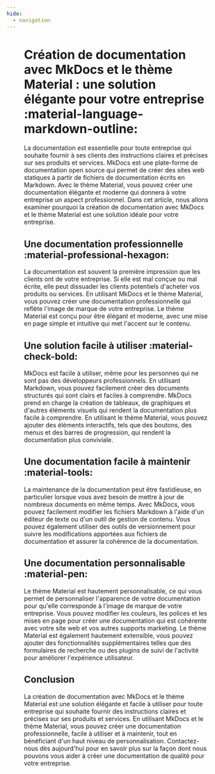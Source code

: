 ```yaml
---
hide:
  - navigation
---
```


<figure maekdown>

# Création de documentation avec MkDocs et le thème Material : une solution élégante pour votre entreprise :material-language-markdown-outline:

La documentation est essentielle pour toute entreprise qui souhaite fournir à ses clients des instructions claires et précises sur ses produits et services. MkDocs est une plate-forme de documentation open source qui permet de créer des sites web statiques à partir de fichiers de documentation écrits en Markdown. Avec le thème Material, vous pouvez créer une documentation élégante et moderne qui donnera à votre entreprise un aspect professionnel. Dans cet article, nous allons examiner pourquoi la création de documentation avec MkDocs et le thème Material est une solution idéale pour votre entreprise.

## Une documentation professionnelle :material-professional-hexagon:

La documentation est souvent la première impression que les clients ont de votre entreprise. Si elle est mal conçue ou mal écrite, elle peut dissuader les clients potentiels d'acheter vos produits ou services. En utilisant MkDocs et le thème Material, vous pouvez créer une documentation professionnelle qui reflète l'image de marque de votre entreprise. Le thème Material est conçu pour être élégant et moderne, avec une mise en page simple et intuitive qui met l'accent sur le contenu.

## Une solution facile à utiliser :material-check-bold:

MkDocs est facile à utiliser, même pour les personnes qui ne sont pas des développeurs professionnels. En utilisant Markdown, vous pouvez facilement créer des documents structurés qui sont clairs et faciles à comprendre. MkDocs prend en charge la création de tableaux, de graphiques et d'autres éléments visuels qui rendent la documentation plus facile à comprendre. En utilisant le thème Material, vous pouvez ajouter des éléments interactifs, tels que des boutons, des menus et des barres de progression, qui rendent la documentation plus conviviale.

## Une documentation facile à maintenir :material-tools:

La maintenance de la documentation peut être fastidieuse, en particulier lorsque vous avez besoin de mettre à jour de nombreux documents en même temps. Avec MkDocs, vous pouvez facilement modifier les fichiers Markdown à l'aide d'un éditeur de texte ou d'un outil de gestion de contenu. Vous pouvez également utiliser des outils de versionnement pour suivre les modifications apportées aux fichiers de documentation et assurer la cohérence de la documentation.

## Une documentation personnalisable :material-pen:

Le thème Material est hautement personnalisable, ce qui vous permet de personnaliser l'apparence de votre documentation pour qu'elle corresponde à l'image de marque de votre entreprise. Vous pouvez modifier les couleurs, les polices et les mises en page pour créer une documentation qui est cohérente avec votre site web et vos autres supports marketing. Le thème Material est également hautement extensible, vous pouvez ajouter des fonctionnalités supplémentaires telles que des formulaires de recherche ou des plugins de suivi de l'activité pour améliorer l'expérience utilisateur.

## Conclusion

La création de documentation avec MkDocs et le thème Material est une solution élégante et facile à utiliser pour toute entreprise qui souhaite fournir des instructions claires et précises sur ses produits et services. En utilisant MkDocs et le thème Material, vous pouvez créer une documentation professionnelle, facile à utiliser et à maintenir, tout en bénéficiant d'un haut niveau de personnalisation. Contactez-nous dès aujourd'hui pour en savoir plus sur la façon dont nous pouvons vous aider à créer une documentation de qualité pour votre entreprise.

</figure>